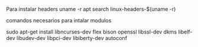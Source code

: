 Para instalar headers
uname -r
apt search linux-headers-$(uname -r)


comandos necesarios para intalar modulos

sudo apt-get install libncurses-dev flex bison openssl libssl-dev dkms libelf-dev libudev-dev libpci-dev libiberty-dev autoconf